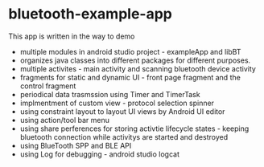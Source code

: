 # bluetooth-example-app

This app is written in the way to demo 

* multiple modules in android studio project - exampleApp and libBT
* organizes java classes into different packages for different purposes.
* multiple activites - main activity and scanning bluetooth device activity
* fragments for static and dynamic UI - front page fragment and the control fragment
* periodical data trasmssion using Timer and TimerTask
* implmentment of custom view - protocol selection spinner
* using constraint layout to layout UI views by Android UI editor
* using action/tool bar menu 
* using share perferences for storing activtie lifecycle states - keeping bluetooth connection while activitys are started and destroyed
* using BlueTooth SPP and BLE API
* using Log for debugging - android studio logcat
